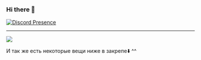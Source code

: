 ### Hi there 👋


[![Discord Presence](https://lanyard.cnrad.dev/api/981361760311341156)](https://discord.com/users/981361760311341156)

---



![](https://komarev.com/ghpvc/?username=MrLivixx&label=Profile+views)

И так же есть некоторые вещи ниже в закрепе⬇️ ^^ 
